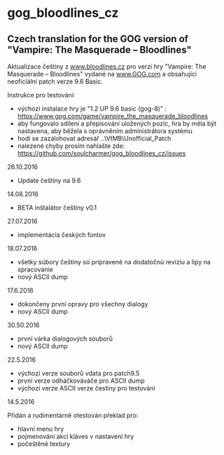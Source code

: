 # gog_bloodlines_cz

Czech translation for the GOG version of "Vampire: The Masquerade – Bloodlines"
---

Aktualizace češtiny z www.bloodlines.cz pro verzi hry "Vampire: The Masquerade – Bloodlines" vydané na www.GOG.com a obsahující neoficiální patch verze 9.6 Basic.
 
Instrukce pro testování:

  * výchozí instalace hry je "1.2 UP 9.6 basic (gog-8)" : https://www.gog.com/game/vampire_the_masquerade_bloodlines
  * aby fungovalo sdílení a přepisování uložených pozic, hra by měla být nastavena, aby běžela s oprávněním administrátora systému
  * hodí se zazálohovat adresář ..\VtMB\Unofficial_Patch
  * nalezené chyby prosím nahlašte zde: https://github.com/soulcharmer/gog_bloodlines_cz/issues

26.10.2016

  * Update češtiny na 9.6

14.08.2016

  * BETA inštalátor češtiny v0.1
  
27.07.2016

  * implementácia českých fontov
  
18.07.2016

  * všetky súbory češtiny sú pripravené na dodatočnú revíziu a lipy na spracovanie
  * nový ASCII dump

17.6.2016

  * dokončeny první opravy pro všechny dialogy
  * nový ASCII dump

30.50.2016

  * první várka dialogových souborů
  * nový ASCII dump

22.5.2016

  * výchozí verze souborů vdata pro patch9.5 
  * první verze odháčkováváče pro ASCII dump
  * výchozí verze ASCII verze čestiny pro testování


14.5.2016

Přidán a rudimentárně otestován překlad pro:

  * hlavní menu hry
  * pojmenování akcí kláves v nastavení hry
  * počeštěné textury
